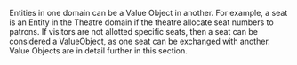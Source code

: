 Entities in one domain can be a Value Object in another. For example, a seat is
an Entity in the Theatre domain if the theatre allocate seat numbers to patrons.
If visitors are not allotted specific seats, then a seat can be considered a
ValueObject, as one seat can be exchanged with another. Value Objects are  in detail further in this section.